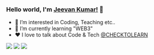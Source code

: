 ### Hello world, I'm [Jeevan Kumar!](https://github.com/g1mishra) 👋

- 👀 I’m interested in Coding, Teaching etc..
- 🌱 I’m currently learning "WEB3"
-  ❤ I love to talk about Code & Tech <a href="https://www.youtube.com/checktolearn" target="_blank">@CHECKTOLEARN</a>



<a href="https://www.linkedin.com/in/g1mishra/" target="_blank">![](https://img.shields.io/badge/LinkedIn-blue)</a>
<a href="https://www.instagram.com/g1_mishra/" target="_blank">![](https://img.shields.io/badge/Instagram-orange)</a>
<a href="https://www.youtube.com/checktolearn" target="_blank">![](https://img.shields.io/badge/Youtube-red)</a>

